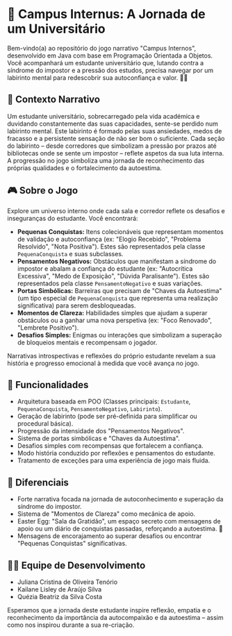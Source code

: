   # 🌟 Campus Internus: A Jornada de um Universitário

Bem-vindo(a) ao repositório do jogo narrativo "Campus Internos", desenvolvido em Java com base em Programação Orientada a Objetos. Você acompanhará um estudante universitário que, lutando contra a síndrome do impostor e a pressão dos estudos, precisa navegar por um labirinto mental para redescobrir sua autoconfiança e valor. 🧠💪

## 📜 Contexto Narrativo

Um estudante universitário, sobrecarregado pela vida académica e duvidando constantemente das suas capacidades, sente-se perdido num labirinto mental. Este labirinto é formado pelas suas ansiedades, medos de fracasso e a persistente sensação de não ser bom o suficiente. Cada seção do labirinto – desde corredores que simbolizam a pressão por prazos até bibliotecas onde se sente um impostor – reflete aspetos da sua luta interna. A progressão no jogo simboliza uma jornada de reconhecimento das próprias qualidades e o fortalecimento da autoestima.

## 🎮 Sobre o Jogo

Explore um universo interno onde cada sala e corredor reflete os desafios e inseguranças do estudante. Você encontrará:

- **Pequenas Conquistas:** Itens colecionáveis que representam momentos de validação e autoconfiança (ex: "Elogio Recebido", "Problema Resolvido", "Nota Positiva"). Estes são representados pela classe `PequenaConquista` e suas subclasses.
- **Pensamentos Negativos:** Obstáculos que manifestam a síndrome do impostor e abalam a confiança do estudante (ex: "Autocrítica Excessiva", "Medo de Exposição", "Dúvida Paralisante"). Estes são representados pela classe `PensamentoNegativo` e suas variações.
- **Portas Simbólicas:** Barreiras que precisam de "Chaves da Autoestima" (um tipo especial de `PequenaConquista` que representa uma realização significativa) para serem desbloqueadas.
- **Momentos de Clareza:** Habilidades simples que ajudam a superar obstáculos ou a ganhar uma nova perspetiva (ex: "Foco Renovado", "Lembrete Positivo").
- **Desafios Simples:** Enigmas ou interações que simbolizam a superação de bloqueios mentais e recompensam o jogador.

Narrativas introspectivas e reflexões do próprio estudante revelam a sua história e progresso emocional à medida que você avança no jogo.

## 🧱 Funcionalidades

- Arquitetura baseada em POO (Classes principais: `Estudante`, `PequenaConquista`, `PensamentoNegativo`, `Labirinto`).
- Geração de labirinto (pode ser pré-definida para simplificar ou procedural básica).
- Progressão da intensidade dos "Pensamentos Negativos".
- Sistema de portas simbólicas e "Chaves da Autoestima".
- Desafios simples com recompensas que fortalecem a confiança.
- Modo história conduzido por reflexões e pensamentos do estudante.
- Tratamento de exceções para uma experiência de jogo mais fluida.

## 🌟 Diferenciais

- Forte narrativa focada na jornada de autoconhecimento e superação da síndrome do impostor.
- Sistema de "Momentos de Clareza" como mecânica de apoio.
- Easter Egg: "Sala da Gratidão", um espaço secreto com mensagens de apoio ou um diário de conquistas passadas, reforçando a autoestima. 💌
- Mensagens de encorajamento ao superar desafios ou encontrar "Pequenas Conquistas" significativas.

## 👩‍💻 Equipe de Desenvolvimento

- Juliana Cristina de Oliveira Tenório 
- Kailane Lisley de Araújo Silva  
- Quézia Beatriz da Silva Costa 

Esperamos que a jornada deste estudante inspire reflexão, empatia e o reconhecimento da importância da autocompaixão e da autoestima – assim como nos inspirou durante a sua re-criação.

